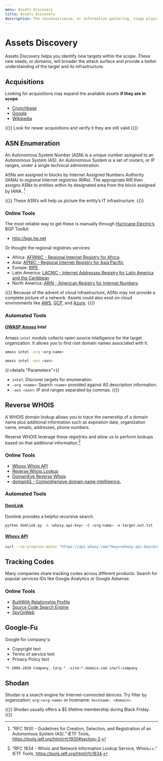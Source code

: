 ```yaml
---
menu: Assets Discovery
title: Assets Discovery
description: The reconnaissance, or information gathering, stage plays a major role during a penetration test or a bug bounty hunting. Assets Discovery helps you identify new targets within the scope. These new seeds, or domains, will broader the attack surface and provide a better understanding of the target and its infrastructure.
---
```


# Assets Discovery

Assets Discovery helps you identify new targets within the scope. These new seeds, or domains, will broader the attack surface and provide a better understanding of the target and its infrastructure.

## Acquisitions

Looking for acquisitions may expand the available assets **if they are in scope**.

- [Crunchbase](https://www.crunchbase.com/)
- [Google](https://www.google.com)
- [Wikipedia](https://www.wikipedia.com)

{{<note>}}
Look for newer acquisitions and verify it they are still valid
{{</note>}}

## ASN Enumeration

An Autonomous System Number (ASN) is a unique number
assigned to an Autonomous System (AS).
An Autonomous System is a set of routers,
or IP ranges,
under a single technical administration.

ASNs are assigned in blocks by Internet Assigned Numbers Authority (IANA)
to regional Internet registries (RIRs).
The appropriate RIR then
assigns ASNs to entities within its designated area
from the block assigned by IANA.
[^rfc-1930]

{{<note>}}
These ASN’s will help us picture
the entity’s IT infrastructure.
{{</note>}}

### Online Tools

The most reliable way to get these
is manually through [Hurricane Electric’s](https://www.he.net/) BGP Toolkit:

- http://bgp.he.net

Or thought the regional registries services:

- Africa: [AFRINIC - Regional Internet Registry for Africa](https://www.afrinic.net/)
- Asia: [APNIC - Regional Internet Registry for Asia Pacific](https://www.apnic.net/)
- Europe: [RIPE](https://www.ripe.net/)
- Latin America: [LACNIC - Internet Addresses Registry for Latin America and the Caribbean](https://www.lacnic.net/)
- North America: [ARIN - American Registry for Internet Numbers](https://www.arin.net/about/welcome/region/)

{{<note>}}
Because of the advent of cloud infrastructure,
ASNs may not provide a complete picture of a network.
Assets could also exist on cloud environments like
[AWS](https://aws.amazon.com/), [GCP](https://cloud.google.com/), and [Azure](https://azure.microsoft.com/en-us/).
{{</note>}}

### Automated Tools

#### [OWASP Amass](https://owasp-amass.com/) Intel

Amass `intel` module
collects open-source intelligence for the target organization.
It allows you to find root domain names
associated with it.

```sh
amass intel -org <org-name>
```

```sh
amass intel -asn <asn>
```
{{<details "Parameters">}}
- `intel`: Discover targets for enumeration.
- `-org <name>`: Search `<name>` provided against AS description information.
- `-asn <asn>`: IP and ranges separated by commas.
{{</details>}}

## Reverse WHOIS

A WHOIS domain lookup allows you to
trace the ownership of a domain name
plus additional information such as
expiration date, organization name, emails, addresses, phone numbers.

Reverse WHOIS leverage these registries
and allow us to perform lookups based on
that additional information.[^rfc-1834]

### Online Tools

- [Whoxy Whois API](https://www.whoxy.com/)
- [Reverse Whois Lookup ](https://www.reversewhois.io/)
- [DomainEye Reverse Whois](https://domaineye.com/reverse-whois/)
- [domainIQ - Comprehensive domain name intelligence.](https://www.domainiq.com/)

### Automated Tools

#### [DomLink](https://github.com/vysecurity/DomLink)

Domlink provides a helpful recursive search.

```sh
python domlink.py -A <whoxy-api-key> -C <org-name> -o target.out.txt
```

#### [Whoxy API](https://www.whoxy.com/reverse-whois/)

```sh
curl --no-progress-meter "https://api.whoxy.com/?key=<whoxy-api-key>&reverse=whois&name=<org-name>" | jq
```

## Tracking Codes

Many companies share tracking codes
across different products.
Search for popular services IDs
like Google Analytics or Google Adsense.

### Online Tools

- [BuiltWith Relationship Profile](https://builtwith.com/)
- [Source Code Search Engine](https://publicwww.com/)
- [SpyOnWeb](https://spyonweb.com/)

## Google-Fu

Google for company's:

- Copyright text
- Terms of service text
- Privacy Policy text

```txt
"© 2006-2020 Company, Corp." -site:*.domain.com inurl:company
```

## Shodan

Shodan is a search engine
for Internet-connected devices.
Try filter by
organization: `org:<org-name>`
or hostname: `hostname: <domain>`.

{{<note>}}
Shodan usually offers a $5 lifetime membership during Black Friday.
{{</note>}}

[^rfc-1930]: “RFC 1930 - Guidelines for Creation, Selection, and Registration of an Autonomous System (AS).” IETF Tools, https://tools.ietf.org/html/rfc1930#section-3.
[^rfc-1834]: “RFC 1834 - Whois and Network Information Lookup Service, Whois++.” IETF Tools, https://tools.ietf.org/html/rfc1834.
